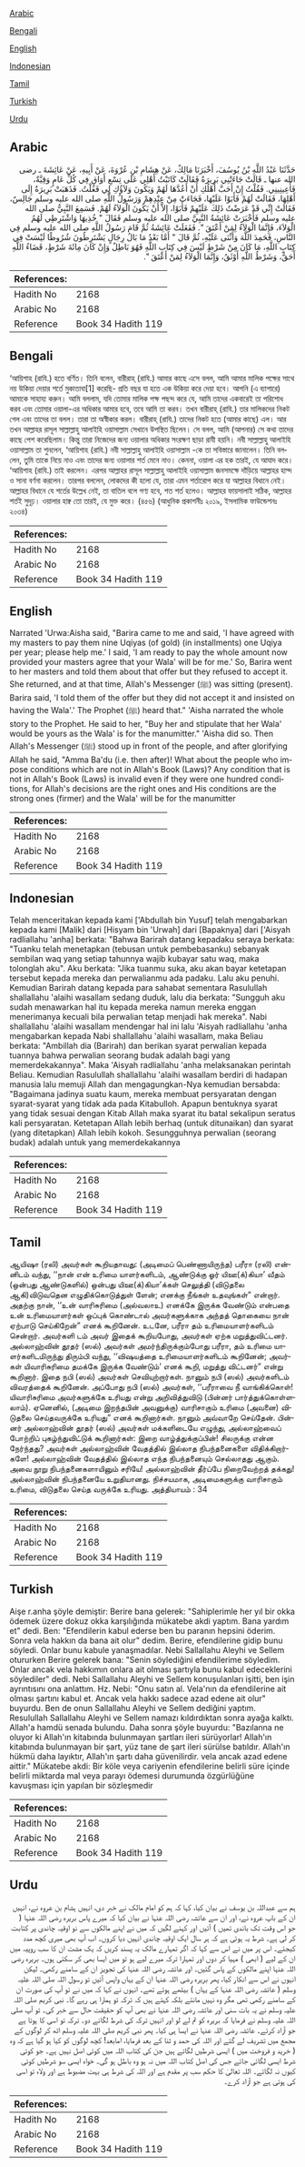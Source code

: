 [Arabic](#arabic)

[Bengali](#bengali)

[English](#english)

[Indonesian](#indonesian)

[Tamil](#tamil)

[Turkish](#turkish)

[Urdu](#urdu)

## Arabic


<div dir="rtl" lang="ar" style={{fontSize:'larger',backgroundColor:'#f8f9fa',padding:20}}>
حَدَّثَنَا عَبْدُ اللَّهِ بْنُ يُوسُفَ، أَخْبَرَنَا مَالِكٌ، عَنْ هِشَامِ بْنِ عُرْوَةَ، عَنْ أَبِيهِ، عَنْ عَائِشَةَ ـ رضى الله عنها ـ قَالَتْ جَاءَتْنِي بَرِيرَةُ فَقَالَتْ كَاتَبْتُ أَهْلِي عَلَى تِسْعِ أَوَاقٍ فِي كُلِّ عَامٍ وَقِيَّةٌ، فَأَعِينِينِي‏.‏ فَقُلْتُ إِنْ أَحَبَّ أَهْلُكِ أَنْ أَعُدَّهَا لَهُمْ وَيَكُونَ وَلاَؤُكِ لِي فَعَلْتُ‏.‏ فَذَهَبَتْ بَرِيرَةُ إِلَى أَهْلِهَا، فَقَالَتْ لَهُمْ فَأَبَوْا عَلَيْهَا، فَجَاءَتْ مِنْ عِنْدِهِمْ وَرَسُولُ اللَّهِ صلى الله عليه وسلم جَالِسٌ، فَقَالَتْ إِنِّي قَدْ عَرَضْتُ ذَلِكَ عَلَيْهِمْ فَأَبَوْا، إِلاَّ أَنْ يَكُونَ الْوَلاَءُ لَهُمْ‏.‏ فَسَمِعَ النَّبِيُّ صلى الله عليه وسلم فَأَخْبَرَتْ عَائِشَةُ النَّبِيَّ صلى الله عليه وسلم فَقَالَ ‏"‏ خُذِيهَا وَاشْتَرِطِي لَهُمُ الْوَلاَءَ، فَإِنَّمَا الْوَلاَءُ لِمَنْ أَعْتَقَ ‏"‏‏.‏ فَفَعَلَتْ عَائِشَةُ ثُمَّ قَامَ رَسُولُ اللَّهِ صلى الله عليه وسلم فِي النَّاسِ، فَحَمِدَ اللَّهَ وَأَثْنَى عَلَيْهِ، ثُمَّ قَالَ ‏"‏ أَمَّا بَعْدُ مَا بَالُ رِجَالٍ يَشْتَرِطُونَ شُرُوطًا لَيْسَتْ فِي كِتَابِ اللَّهِ، مَا كَانَ مِنْ شَرْطٍ لَيْسَ فِي كِتَابِ اللَّهِ فَهُوَ بَاطِلٌ وَإِنْ كَانَ مِائَةَ شَرْطٍ، قَضَاءُ اللَّهِ أَحَقُّ، وَشَرْطُ اللَّهِ أَوْثَقُ، وَإِنَّمَا الْوَلاَءُ لِمَنْ أَعْتَقَ ‏"‏‏.‏
</div>
<div style={{backgroundColor:'#f8f9fa',padding:20, marginBottom: 10}}><table> <thead> <tr> <th>References:</th> <th></th> </tr> </thead> <tbody><tr><td>Hadith No</td><td>2168</td></tr><tr><td>Arabic No</td><td>2168</td></tr><tr><td>Reference</td><td>Book 34 Hadith 119</td></tr></tbody></table></div>

## Bengali


<div dir="ltr" lang="bn" style={{fontSize:'larger',backgroundColor:'#f8f9fa',padding:20}}>
‘আয়িশাহ (রাযি.) হতে বর্ণিত। তিনি বলেন, বারীরাহ্ (রাযি.) আমার কাছে এসে বলল, আমি আমার মালিক পক্ষের সাথে নয় উকিয়া দেয়ার শর্তে মুকাতাবা[1] করেছি- প্রতি বছর যা হতে এক উকিয়া করে দেয়া হবে। আপনি (এ ব্যাপারে) আমাকে সাহায্য করুন। আমি বললাম, যদি তোমার মালিক পক্ষ পছন্দ করে যে, আমি তাদের একবারেই তা পরিশোধ করব এবং তোমার ওয়ালা-এর অধিকার আমার হবে, তবে আমি তা করব। তখন বারীরাহ্ (রাযি.) তার মালিকদের নিকট গেল এবং তাদের তা বলল। তারা তা অস্বীকার করল। বারীরাহ্ (রাযি.) তাদের নিকট হতে (আমার কাছে) এল। আর তখন আল্লাহর রাসূল সাল্লাল্লাহু আলাইহি ওয়াসাল্লাম সেখানে উপস্থিত ছিলেন। সে বলল, আমি (আপনার) সে কথা তাদের কাছে পেশ করেছিলাম। কিন্তু তারা নিজেদের জন্য ওয়ালার অধিকার সংরক্ষণ ছাড়া রাযী হয়নি। নবী সাল্লাল্লাহু আলাইহি ওয়াসাল্লাম তা শুনলেন, ‘আয়িশাহ (রাযি.) নবী সাল্লাল্লাহু আলাইহি ওয়াসাল্লাম -কে তা সবিস্তারে জানালেন। তিনি বললেন, তুমি তাকে নিয়ে নাও এবং তাদের জন্য ওয়ালার শর্ত মেনে নাও। কেননা, ওয়ালা এর হক তারই, যে আযাদ করে। ‘আয়িশাহ (রাযি.) তাই করলেন। এরপর আল্লাহর রাসূল সাল্লাল্লাহু আলাইহি ওয়াসাল্লাম জনসমক্ষে দাঁড়িয়ে আল্লাহর হাম্দ ও সানা বর্ণনা করলেন। তারপর বললেন, লোকদের কী হলো যে, তারা এমন শর্তারোপ করে যা আল্লাহর বিধানে নেই। আল্লাহর বিধানে যে শর্তের উল্লেখ নেই, তা বাতিল বলে গণ্য হবে, শত শর্ত হলেও। আল্লাহর ফায়সালাই সঠিক, আল্লাহর শর্তই সুদৃঢ়। ওয়ালার হাক্ব তো তারই, যে মুক্ত করে। (৪৫৬) (আধুনিক প্রকাশনীঃ ২০১৯, ইসলামিক ফাউন্ডেশনঃ ২০৩৪)
</div>
<div style={{backgroundColor:'#f8f9fa',padding:20, marginBottom: 10}}><table> <thead> <tr> <th>References:</th> <th></th> </tr> </thead> <tbody><tr><td>Hadith No</td><td>2168</td></tr><tr><td>Arabic No</td><td>2168</td></tr><tr><td>Reference</td><td>Book 34 Hadith 119</td></tr></tbody></table></div>

## English


<div dir="ltr" lang="en" style={{fontSize:'larger',backgroundColor:'#f8f9fa',padding:20}}>
Narrated 'Urwa:Aisha said, "Barira came to me and said, 'I have agreed with my masters to pay them nine Uqiyas (of gold) (in installments) one Uqiya per year; please help me.' I said, 'I am ready to pay the whole amount now provided your masters agree that your Wala' will be for me.' So, Barira went to her masters and told them about that offer but they refused to accept it. She returned, and at that time, Allah's Messenger (ﷺ) was sitting (present). Barira said, 'I told them of the offer but they did not accept it and insisted on having the Wala'.' The Prophet (ﷺ) heard that." 'Aisha narrated the whole story to the Prophet. He said to her, "Buy her and stipulate that her Wala' would be yours as the Wala' is for the manumitter." 'Aisha did so. Then Allah's Messenger (ﷺ) stood up in front of the people, and after glorifying Allah he said, "Amma Ba'du (i.e. then after)! What about the people who impose conditions which are not in Allah's Book (Laws)? Any condition that is not in Allah's Book (Laws) is invalid even if they were one hundred conditions, for Allah's decisions are the right ones and His conditions are the strong ones (firmer) and the Wala' will be for the manumitter
</div>
<div style={{backgroundColor:'#f8f9fa',padding:20, marginBottom: 10}}><table> <thead> <tr> <th>References:</th> <th></th> </tr> </thead> <tbody><tr><td>Hadith No</td><td>2168</td></tr><tr><td>Arabic No</td><td>2168</td></tr><tr><td>Reference</td><td>Book 34 Hadith 119</td></tr></tbody></table></div>

## Indonesian


<div dir="ltr" lang="id" style={{fontSize:'larger',backgroundColor:'#f8f9fa',padding:20}}>
Telah menceritakan kepada kami ['Abdullah bin Yusuf] telah mengabarkan kepada kami [Malik] dari [Hisyam bin 'Urwah] dari [Bapaknya] dari ['Aisyah radliallahu 'anha] berkata: "Bahwa Barirah datang kepadaku seraya berkata: "Tuanku telah menetapkan (tebusan untuk pembebasanku) sebanyak sembilan waq yang setiap tahunnya wajib kubayar satu waq, maka tolonglah aku". Aku berkata: "Jika tuanmu suka, aku akan bayar ketetapan tersebut kepada mereka dan perwalianmu ada padaku. Lalu aku penuhi. Kemudian Barirah datang kepada para sahabat sementara Rasulullah shallallahu 'alaihi wasallam sedang duduk, lalu dia berkata: "Sungguh aku sudah menawarkan hal itu kepada mereka namun mereka enggan menerimanya kecuali bila perwalian tetap menjadi hak mereka". Nabi shallallahu 'alaihi wasallam mendengar hal ini lalu 'Aisyah radliallahu 'anha mengabarkan kepada Nabi shallallahu 'alaihi wasallam, maka Beliau berkata: "Ambillah dia (Barirah) dan berikan syarat perwalian kepada tuannya bahwa perwalian seorang budak adalah bagi yang memerdekakannya". Maka 'Aisyah radliallahu 'anha melaksanakan perintah Beliau. Kemudian Rasulullah shallallahu 'alaihi wasallam berdiri di hadapan manusia lalu memuji Allah dan mengagungkan-Nya kemudian bersabda: "Bagaimana jadinya suatu kaum, mereka membuat persyaratan dengan syarat-syarat yang tidak ada pada Kitabulloh. Apapun bentuknya syarat yang tidak sesuai dengan Kitab Allah maka syarat itu batal sekalipun seratus kali persyaratan. Ketetapan Allah lebih berhaq (untuk ditunaikan) dan syarat (yang ditetapkan) Allah lebih kokoh. Sesungguhnya perwalian (seorang budak) adalah untuk yang memerdekakannya
</div>
<div style={{backgroundColor:'#f8f9fa',padding:20, marginBottom: 10}}><table> <thead> <tr> <th>References:</th> <th></th> </tr> </thead> <tbody><tr><td>Hadith No</td><td>2168</td></tr><tr><td>Arabic No</td><td>2168</td></tr><tr><td>Reference</td><td>Book 34 Hadith 119</td></tr></tbody></table></div>

## Tamil


<div dir="ltr" lang="ta" style={{fontSize:'larger',backgroundColor:'#f8f9fa',padding:20}}>
ஆயிஷா (ரலி) அவர்கள் கூறியதாவது: (அடிமைப் பெண்ணாயிருந்த) பரீரா (ரலி) என்னிடம் வந்து, ‘‘நான் என் உரிமை யாளர்களிடம், ஆண்டுக்கு ஓர் யிஊ(க்)கியா’ வீதம் (ஒன்பது ஆண்டுகளில்) ஒன்பது யிஊ(க்)கியா’க்கள் செலுத்தி (விடுதலை ஆகி)விடுவதென எழுதிக்கொடுத்துள் ளேன்; எனக்கு நீங்கள் உதவுங்கள்” என்றார். அதற்கு நான், ‘‘உன் வாரிசுரிமை (அல்வலாஉ) எனக்கே இருக்க வேண்டும் என்பதை உன் உரிமையாளர்கள் ஒப்புக் கொண்டால் அவர்களுக்காக அந்தத் தொகையை நான் ஏற்பாடு செய்கிறேன்” எனக் கூறினேன். உடனே, பரீரா தம் உரிமையாளர்களிடம் சென்றார். அவர்களி டம் அவர் இதைக் கூறியபோது, அவர்கள் ஏற்க மறுத்துவிட்டனர். அல்லாஹ்வின் தூதர் (ஸல்) அவர்கள் அமர்ந்திருக்கும்போது பரீரா, தம் உரிமை யாளர்களிடமிருந்து திரும்பி வந்து, ‘‘விஷயத்தை உரிமையாளர்களிடம் கூறினேன்; அவர்கள் யிவாரிசுரிமை தமக்கே இருக்க வேண்டும்’ எனக் கூறி, மறுத்து விட்டனர்” என்று கூறினார். இதை நபி (ஸல்) அவர்கள் செவியுற்றார்கள். நானும் நபி (ஸல்) அவர்களிடம் விவரத்தைக் கூறினேன். அப்போது நபி (ஸல்) அவர்கள், ‘‘பரீராவை நீ வாங்கிக்கொள்! யிவாரிசுரிமை அவர்களுக்கே உரியது என்று அறிவித்துவிடு (பின்னர் பார்த்துக்கொள்ளலாம்). ஏனெனில், (அடிமை இறந்தபின் அவனுக்கு) வாரிசாகும் உரிமை (அவனை) விடுதலை செய்தவருக்கே உரியது” எனக் கூறினார்கள். நானும் அவ்வாறே செய்தேன். பின்னர் அல்லாஹ்வின் தூதர் (ஸல்) அவர்கள் மக்களிடையே எழுந்து, அல்லாஹ்வைப் போற்றிப் புகழ்ந்துவிட்டுக் கூறினார்கள்: இறை வாழ்த்துக்குப்பின்! சிலருக்கு என்ன நேர்ந்தது? அவர்கள் அல்லாஹ்வின் வேதத்தில் இல்லாத நிபந்தனைகளை விதிக்கிறார்களே! அல்லாஹ்வின் வேதத்தில் இல்லாத எந்த நிபந்தனையும் செல்லாதது ஆகும். அவை நூறு நிபந்தனைகளாயினும் சரியே! அல்லாஹ்வின் தீர்ப்பே நிறைவேற்றத் தக்கது! அல்லாஹ்வின் நிபந்தனையே உறுதியானது. நிச்சயமாக, அடிமைகளுக்கு வாரிசாகும் உரிமை, விடுதலை செய்த வருக்கே உரியது. அத்தியாயம் : 34
</div>
<div style={{backgroundColor:'#f8f9fa',padding:20, marginBottom: 10}}><table> <thead> <tr> <th>References:</th> <th></th> </tr> </thead> <tbody><tr><td>Hadith No</td><td>2168</td></tr><tr><td>Arabic No</td><td>2168</td></tr><tr><td>Reference</td><td>Book 34 Hadith 119</td></tr></tbody></table></div>

## Turkish


<div dir="ltr" lang="tr" style={{fontSize:'larger',backgroundColor:'#f8f9fa',padding:20}}>
Aişe r.anha şöyle demiştir: Berire bana gelerek: "Sahiplerimle her yıl bir okka ödemek üzere dokuz okka karşılığında mükatebe akdi yaptım. Bana yardım et" dedi. Ben: "Efendilerin kabul ederse ben bu paranın hepsini öderim. Sonra vela hakkın da bana ait olur" dedim. Berire, efendilerine gidip bunu söyledi. Onlar bunu kabule yanaşmadılar. Nebi Sallallahu Aleyhi ve Sellem otururken Berire gelerek bana: "Senin söylediğini efendilerime söyledim. Onlar ancak vela hakkımın onlara ait olması şartıyla bunu kabul edeceklerini söylediler" dedi. Nebi Sallallahu Aleyhi ve Sellem konuşulanları işitti, ben işin ayrıntısını ona anlattım. Hz. Nebi: "Onu satın al. Vela'nın da efendilerine ait olması şartını kabul et. Ancak vela hakkı sadece azad edene ait olur" buyurdu. Ben de onun Sallallahu Aleyhi ve Sellem dediğini yaptım. Resulullah Sallallahu Aleyhi ve Sellem namazı kıldırdıktan sonra ayağa kalktı. Allah'a hamdü senada bulundu. Daha sonra şöyle buyurdu: "Bazılanna ne oluyor ki Allah'ın kitabında bulunmayan şartları ileri sürüyorlar! Allah'ın kitabında bulunmayan bir şart, yüz tane de şart ileri sürülse batıldır. Allah'ın hükmü daha layıktır, Allah'ın şartı daha güvenilirdir. vela ancak azad edene aittir." Mükatebe akdi: Bir köle veya cariyenin efendilerine belirli süre içinde belirli miktarda mal veya parayı ödemesi durumunda özgürlüğüne kavuşması için yapılan bir sözleşmedir
</div>
<div style={{backgroundColor:'#f8f9fa',padding:20, marginBottom: 10}}><table> <thead> <tr> <th>References:</th> <th></th> </tr> </thead> <tbody><tr><td>Hadith No</td><td>2168</td></tr><tr><td>Arabic No</td><td>2168</td></tr><tr><td>Reference</td><td>Book 34 Hadith 119</td></tr></tbody></table></div>

## Urdu


<div dir="rtl" lang="ur" style={{fontSize:'larger',backgroundColor:'#f8f9fa',padding:20}}>
ہم سے عبداللہ بن یوسف نے بیان کیا، کہا کہ ہم کو امام مالک نے خبر دی، انہیں ہشام بن عروہ نے، انہیں ان کے باپ عروہ نے، اور ان سے عائشہ رضی اللہ عنہا نے بیان کیا کہ میرے پاس بریرہ رضی اللہ عنہا ( جو اس وقت تک باندی تھیں ) آئیں اور کہنے لگیں کہ میں نے اپنے مالکوں سے نو اوقیہ چاندی پر کتابت کر لی ہے۔ شرط یہ ہوئی ہے کہ ہر سال ایک اوقیہ چاندی انہیں دیا کروں۔ اب آپ بھی میری کچھ مدد کیجئے۔ اس پر میں نے اس سے کہا کہ اگر تمہارے مالک یہ پسند کریں کہ یک مشت ان کا سب روپیہ میں ان کے لیے ( ابھی ) مہیا کر دوں اور تمہارا ترکہ میرے لیے ہو تو میں ایسا بھی کر سکتی ہوں۔ بریرہ رضی اللہ عنہا اپنے مالکوں کے پاس گئیں۔ اور عائشہ رضی اللہ عنہا کی تجویز ان کے سامنے رکھی۔ لیکن انہوں نے اس سے انکار کیا، پھر بریرہ رضی اللہ عنہا ان کے یہاں واپس آئیں تو رسول اللہ صلی اللہ علیہ وسلم ( عائشہ رضی اللہ عنہا کے یہاں ) بیٹھے ہوئے تھے۔ انہوں نے کہا کہ میں نے تو آپ کی صورت ان کے سامنے رکھی تھی مگر وہ نہیں مانتے بلکہ کہتے ہیں کہ ترکہ تو ہمارا ہی رہے گا۔ نبی کریم صلی اللہ علیہ وسلم نے یہ بات سنی اور عائشہ رضی اللہ عنہا نے بھی آپ کو حقیقت حال سے خبر کی۔ تو آپ صلی اللہ علیہ وسلم نے فرمایا کہ بریرہ کو تم لے لو اور انہیں ترکہ کی شرط لگانے دو۔ ترکہ تو اسی کا ہوتا ہے جو آزاد کرئے۔ عائشہ رضی اللہ عنہا نے ایسا ہی کیا۔ پھر نبی کریم صلی اللہ علیہ وسلم اٹھ کر لوگوں کے مجمع میں تشریف لے گئے اور اللہ کی حمد و ثنا کے بعد فرمایا، امابعد! کچھ لوگوں کو کیا ہو گیا ہے کہ وہ ( خرید و فروخت میں ) ایسی شرطیں لگاتے ہیں جن کی کتاب اللہ میں کوئی اصل نہیں ہے۔ جو کوئی شرط ایسی لگائی جائے جس کی اصل کتاب اللہ میں نہ ہو وہ باطل ہو گی۔ خواہ ایسی سو شرطیں کوئی کیوں نہ لگائے۔ اللہ تعالیٰ کا حکم سب پر مقدم ہے اور اللہ کی شرط ہی بہت مضبوط ہے اور ولاء تو اسی کی ہوتی ہے جو آزاد کرے۔
</div>
<div style={{backgroundColor:'#f8f9fa',padding:20, marginBottom: 10}}><table> <thead> <tr> <th>References:</th> <th></th> </tr> </thead> <tbody><tr><td>Hadith No</td><td>2168</td></tr><tr><td>Arabic No</td><td>2168</td></tr><tr><td>Reference</td><td>Book 34 Hadith 119</td></tr></tbody></table></div>